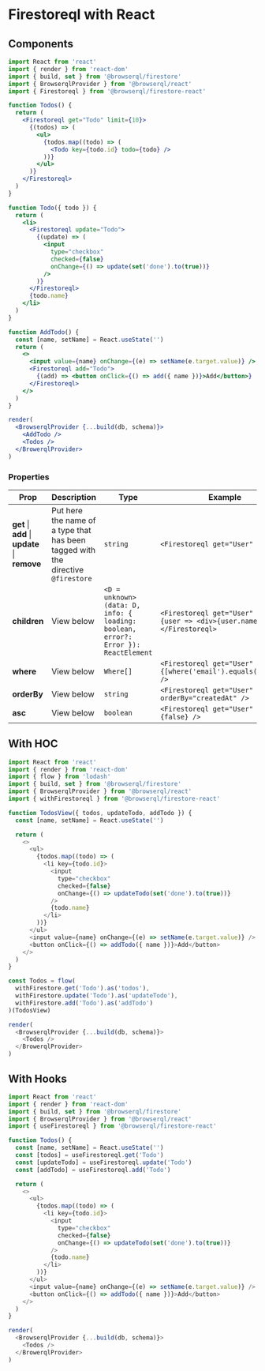 # Firestoreql with React

## Components

```jsx
import React from 'react'
import { render } from 'react-dom'
import { build, set } from '@browserql/firestore'
import { BrowserqlProvider } from '@browserql/react'
import { Firestoreql } from '@browserql/firestore-react'

function Todos() {
  return (
    <Firestoreql get="Todo" limit={10}>
      {(todos) => (
        <ul>
          {todos.map((todo) => (
            <Todo key={todo.id} todo={todo} />
          ))}
        </ul>
      )}
    </Firestoreql>
  )
}

function Todo({ todo }) {
  return (
    <li>
      <Firestoreql update="Todo">
        {(update) => (
          <input
            type="checkbox"
            checked={false}
            onChange={() => update(set('done').to(true))}
          />
        )}
      </Firestoreql>
      {todo.name}
    </li>
  )
}

function AddTodo() {
  const [name, setName] = React.useState('')
  return (
    <>
      <input value={name} onChange={(e) => setName(e.target.value)} />
      <Firestoreql add="Todo">
        {(add) => <button onClick={() => add({ name })}>Add</button>}
      </Firestoreql>
    </>
  )
}

render(
  <BrowserqlProvider {...build(db, schema)}>
    <AddTodo />
    <Todos />
  </BrowerqlProvider>
)
```

### Properties

| Prop                                           | Description                                                                      | Type                                                                              | Example                                                                        |
| ---------------------------------------------- | -------------------------------------------------------------------------------- | --------------------------------------------------------------------------------- | ------------------------------------------------------------------------------ |
| **get** \| **add** \| **update** \| **remove** | Put here the name of a type that has been tagged with the directive `@firestore` | `string`                                                                          | `<Firestoreql get="User" />`                                                   |
| **children**                                   | View below                                                                       | `<D = unknown>(data: D, info: { loading: boolean, error?: Error }): ReactElement` | `<Firestoreql get="User" first>{user => <div>{user.name}</div>}</Firestoreql>` |
| **where**                                      | View below                                                                       | `Where[]`                                                                         | `<Firestoreql get="User" where={[where('email').equals(email)]} />`            |
| **orderBy**                                    | View below                                                                       | `string`                                                                          | `<Firestoreql get="User" orderBy="createdAt" />`                               |
| **asc**                                        | View below                                                                       | `boolean`                                                                         | `<Firestoreql get="User" asc={false} />`                                       |

## With HOC

```javascript
import React from 'react'
import { render } from 'react-dom'
import { flow } from 'lodash'
import { build, set } from '@browserql/firestore'
import { BrowserqlProvider } from '@browserql/react'
import { withFirestoreql } from '@browserql/firestore-react'

function TodosView({ todos, updateTodo, addTodo }) {
  const [name, setName] = React.useState('')

  return (
    <>
      <ul>
        {todos.map((todo) => (
          <li key={todo.id}>
            <input
              type="checkbox"
              checked={false}
              onChange={() => updateTodo(set('done').to(true))}
            />
            {todo.name}
          </li>
        ))}
      </ul>
      <input value={name} onChange={(e) => setName(e.target.value)} />
      <button onClick={() => addTodo({ name })}>Add</button>
    </>
  )
}

const Todos = flow(
  withFirestore.get('Todo').as('todos'),
  withFirestore.update('Todo').as('updateTodo'),
  withFirestore.add('Todo').as('addTodo')
)(TodosView)

render(
  <BrowserqlProvider {...build(db, schema)}>
    <Todos />
  </BrowerqlProvider>
)
```

## With Hooks

```javascript
import React from 'react'
import { render } from 'react-dom'
import { build, set } from '@browserql/firestore'
import { BrowserqlProvider } from '@browserql/react'
import { useFirestoreql } from '@browserql/firestore-react'

function Todos() {
  const [name, setName] = React.useState('')
  const [todos] = useFirestoreql.get('Todo')
  const [updateTodo] = useFirestoreql.update('Todo')
  const [addTodo] = useFirestoreql.add('Todo')

  return (
    <>
      <ul>
        {todos.map((todo) => (
          <li key={todo.id}>
            <input
              type="checkbox"
              checked={false}
              onChange={() => updateTodo(set('done').to(true))}
            />
            {todo.name}
          </li>
        ))}
      </ul>
      <input value={name} onChange={(e) => setName(e.target.value)} />
      <button onClick={() => addTodo({ name })}>Add</button>
    </>
  )
}

render(
  <BrowserqlProvider {...build(db, schema)}>
    <Todos />
  </BrowerqlProvider>
)
```
